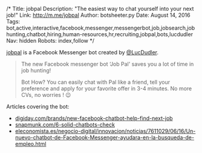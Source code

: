 /*
Title: jobpal
Description: "The easiest way to chat yourself into your next job!"
Link:  http://m.me/jobpal
Author: botsheeter.py
Date: August 14, 2016
Tags: bot,active,interactive,facebook,messenger,messengerbot,job,jobsearch,jobhunting,chatbot,hiring,human-resources,hr,recruiting,jobpal,bots,lucdudler
Nav: hidden
Robots: index,follow
*/

[jobpal](http://m.me/jobpal) is a Facebook Messenger bot created by [@LucDudler](https://twitter.com/lucdudler). 

> The new Facebook messenger bot ‘Job Pal' saves you a lot of time in job hunting!
>
> Bot How?  You can easily chat with Pal like a friend, tell your preference and apply for your favorite offer in 3-4 minutes. No more CVs, no worries ! 😉

Articles covering the bot:

- [digiday.com/brands/new-facebook-chatbot-help-find-next-job](http://digiday.com/brands/new-facebook-chatbot-help-find-next-job/)
- [snapmunk.com/6-solid-chatbots-check](http://www.snapmunk.com/6-solid-chatbots-check/)
- [eleconomista.es/negocio-digital/innovacion/noticias/7611029/06/16/Un-nuevo-chatbot-de-Facebook-Messenger-ayudara-en-la-busqueda-de-empleo.html](http://www.eleconomista.es/negocio-digital/innovacion/noticias/7611029/06/16/Un-nuevo-chatbot-de-Facebook-Messenger-ayudara-en-la-busqueda-de-empleo.html)

